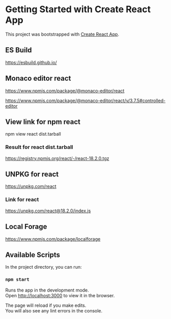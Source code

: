 # Getting Started with Create React App

This project was bootstrapped with [Create React App](https://github.com/facebook/create-react-app).

## ES Build

https://esbuild.github.io/

## Monaco editor react

https://www.npmjs.com/package/@monaco-editor/react

https://www.npmjs.com/package/@monaco-editor/react/v/3.7.5#controlled-editor

## View link for npm react

npm view react dist.tarball

### Result for react dist.tarball

https://registry.npmjs.org/react/-/react-18.2.0.tgz

## UNPKG for react

https://unpkg.com/react

### Link for react

https://unpkg.com/react@18.2.0/index.js

## Local Forage

https://www.npmjs.com/package/localforage

## Available Scripts

In the project directory, you can run:

### `npm start`

Runs the app in the development mode.\
Open [http://localhost:3000](http://localhost:3000) to view it in the browser.

The page will reload if you make edits.\
You will also see any lint errors in the console.
